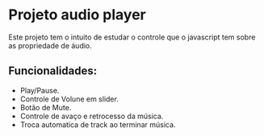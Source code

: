 # Projeto audio player
Este projeto tem o intuito de estudar o controle que o javascript tem sobre as propriedade de áudio.

## Funcionalidades:

- Play/Pause.
- Controle de Volune em slider.
- Botão de Mute.
- Controle de avaço e retrocesso da música.
- Troca automatica de track ao terminar música. 
